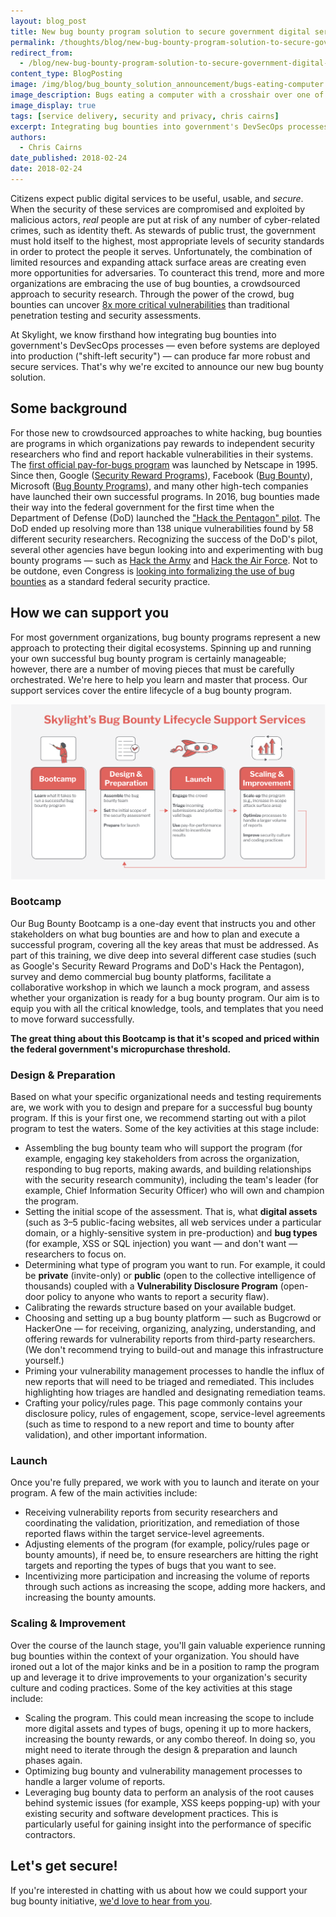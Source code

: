 ```yaml
---
layout: blog_post
title: New bug bounty program solution to secure government digital services
permalink: /thoughts/blog/new-bug-bounty-program-solution-to-secure-government-digital-services/
redirect_from:
  - /blog/new-bug-bounty-program-solution-to-secure-government-digital-services/
content_type: BlogPosting
image: /img/blog/bug_bounty_solution_announcement/bugs-eating-computer.svg
image_description: Bugs eating a computer with a crosshair over one of them, conveying the concept of a bug bounty.
image_display: true
tags: [service delivery, security and privacy, chris cairns]
excerpt: Integrating bug bounties into government's DevSecOps processes can produce far more robust and secure digital services. Here's a look at our new bug bounty solution.
authors:
  - Chris Cairns
date_published: 2018-02-24
date: 2018-02-24
---
```


Citizens expect public digital services to be useful, usable, and *secure*. When the security of these services are compromised and exploited by malicious actors, *real* people are put at risk of any number of cyber-related crimes, such as identity theft. As stewards of public trust, the government must hold itself to the highest, most appropriate levels of security standards in order to protect the people it serves. Unfortunately, the combination of limited resources and expanding attack surface areas are creating even more opportunities for adversaries. To counteract this trend, more and more organizations are embracing the use of bug bounties, a crowdsourced approach to security research. Through the power of the crowd, bug bounties can uncover <a href="https://www.bugcrowd.com/how-it-works/">8x more critical vulnerabilities</a> than traditional penetration testing and security assessments.

At Skylight, we know firsthand how integrating bug bounties into government's DevSecOps processes — even before systems are deployed into production ("shift-left security") — can produce far more robust and secure services. That's why we're excited to announce our new bug bounty solution.

## Some background

For those new to crowdsourced approaches to white hacking, bug bounties are programs in which organizations pay rewards to independent security researchers who find and report hackable vulnerabilities in their systems. The <a href="https://blog.cobalt.io/the-history-of-bug-bounty-programs-50def4dcaab3">first official pay-for-bugs program</a> was launched by Netscape in 1995. Since then, Google (<a href="https://www.google.com/about/appsecurity/programs-home/">Security Reward Programs</a>), Facebook (<a href="https://www.facebook.com/BugBounty/">Bug Bounty</a>), Microsoft (<a href="https://technet.microsoft.com/en-us/library/dn425036.aspx">Bug Bounty Programs</a>), and many other high-tech companies have launched their own successful programs. In 2016, bug bounties made their way into the federal government for the first time when the Department of Defense (DoD) launched the <a href="https://www.wired.com/story/hack-the-pentagon-bug-bounty-results/">"Hack the Pentagon" pilot</a>. The DoD ended up resolving more than 138 unique vulnerabilities found by 58 different security researchers. Recognizing the success of the DoD's pilot, several other agencies have begun looking into and experimenting with bug bounty programs — such as <a href="https://www.army.mil/article/178473/army_secretary_issues_challenge_with_hack_the_army_program">Hack the Army</a> and <a href="https://www.defense.gov/News/News-Releases/News-Release-View/Article/1164012/air-force-issues-challenge-to-hack-the-air-force/">Hack the Air Force</a>. Not to be outdone, even Congress is <a href="http://thehill.com/policy/cybersecurity/358231-lawmakers-look-to-bug-bounties-but-experts-warn-of-unexpected-workload">looking into formalizing the use of bug bounties</a> as a standard federal security practice.

## How we can support you

For most government organizations, bug bounty programs represent a new approach to protecting their digital ecosystems. Spinning up and running your own successful bug bounty program is certainly manageable; however, there are a number of moving pieces that must be carefully orchestrated. We're here to help you learn and master that process. Our support services cover the entire lifecycle of a bug bounty program.

![Four phases of Skylight's bug bounty lifecycle support services.](/img/blog/bug_bounty_solution_announcement/bug-bounty-services.svg)

### Bootcamp

Our Bug Bounty Bootcamp is a one-day event that instructs you and other stakeholders on what bug bounties are and how to plan and execute a successful program, covering all the key areas that must be addressed. As part of this training, we dive deep into several different case studies (such as Google's Security Reward Programs and DoD's Hack the Pentagon), survey and demo commercial bug bounty platforms, facilitate a collaborative workshop in which we launch a mock program, and assess whether your organization is ready for a bug bounty program. Our aim is to equip you with all the critical knowledge, tools, and templates that you need to move forward successfully.

**The great thing about this Bootcamp is that it's scoped and priced within the federal government's <!-- <a href="https://www.acquisition.gov/far/html/Subpart%2013_2.html"> -->micropurchase threshold<!-- </a> -->.**

### Design & Preparation

Based on what your specific organizational needs and testing requirements are, we work with you to design and prepare for a successful bug bounty program. If this is your first one, we recommend starting out with a pilot program to test the waters. Some of the key activities at this stage include:

- Assembling the bug bounty team who will support the program (for example, engaging key stakeholders from across the organization, responding to bug reports, making awards, and building relationships with the security research community), including the team's leader (for example, Chief Information Security Officer) who will own and champion the program.
- Setting the initial scope of the assessment. That is, what **digital assets** (such as 3–5 public-facing websites, all web services under a particular domain, or a highly-sensitive system in pre-production) and **bug types** (for example, XSS or SQL injection) you want — and don't want — researchers to focus on.
- Determining what type of program you want to run. For example, it could be **private** (invite-only) or **public** (open to the collective intelligence of thousands) coupled with a **Vulnerability Disclosure Program** (open-door policy to anyone who wants to report a security flaw).
- Calibrating the rewards structure based on your available budget.
- Choosing and setting up a bug bounty platform — such as Bugcrowd or HackerOne — for receiving, organizing, analyzing, understanding, and offering rewards for vulnerability reports from third-party researchers. (We don't recommend trying to build-out and manage this infrastructure yourself.)
- Priming your vulnerability management processes to handle the influx of new reports that will need to be triaged and remediated. This includes highlighting how triages are handled and designating remediation teams.
- Crafting your policy/rules page. This page commonly contains your disclosure policy, rules of engagement, scope, service-level agreements (such as time to respond to a new report and time to bounty after validation), and other important information.

### Launch

Once you're fully prepared, we work with you to launch and iterate on your program. A few of the main activities include:

- Receiving vulnerability reports from security researchers and coordinating the validation, prioritization, and remediation of those reported flaws within the target service-level agreements.
- Adjusting elements of the program (for example, policy/rules page or bounty amounts), if need be, to ensure researchers are hitting the right targets and reporting the types of bugs that you want to see.
- Incentivizing more participation and increasing the volume of reports through such actions as increasing the scope, adding more hackers, and increasing the bounty amounts.

### Scaling & Improvement

Over the course of the launch stage, you'll gain valuable experience running bug bounties within the context of your organization. You should have ironed out a lot of the major kinks and be in a position to ramp the program up and leverage it to drive improvements to your organization's security culture and coding practices. Some of the key activities at this stage include:

- Scaling the program. This could mean increasing the scope to include more digital assets and types of bugs, opening it up to more hackers, increasing the bounty rewards, or any combo thereof. In doing so, you might need to iterate through the design & preparation and launch phases again.
- Optimizing bug bounty and vulnerability management processes to handle a larger volume of reports.
- Leveraging bug bounty data to perform an analysis of the root causes behind systemic issues (for example, XSS keeps popping-up) with your existing security and software development practices. This is particularly useful for gaining insight into the performance of specific contractors.

## Let's get secure!

If you're interested in chatting with us about how we could support your bug bounty initiative, [we'd love to hear from you](/connect/contact/).
